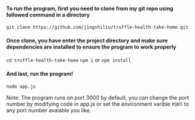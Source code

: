 #### To run the program, first you need to clone from my git repo using followed command in a directory
`git clone https://github.com/jingshiliu/truffle-health-take-home.git`

#### Once clone, you have enter the project directory and make sure dependencies are installed to ensure the program to work properly
`cd truffle-health-take-home`
`npm i` or `npm install`

#### And last, run the program!
`node app.js`

Note: The program runs on port 3000 by default, you can change the port number by modifying code in app.js or set the environment varible `PORT` to any port number avaiable you like.
